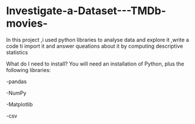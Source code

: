 # Investigate-a-Dataset---TMDb-movies-

In this project ,i used python libraries to analyse data and explore it ,write a code ti import it and answer queations about it by computing descriptive statistics


What do I need to install? You will need an installation of Python, plus the following libraries:

-pandas

-NumPy

-Matplotlib

-csv

